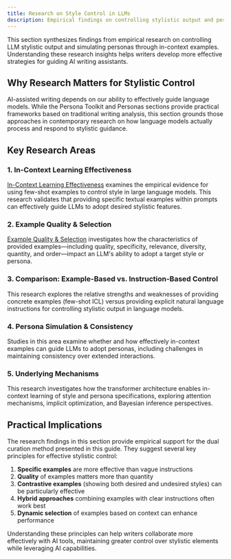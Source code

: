 ```yaml
---
title: Research on Style Control in LLMs
description: Empirical findings on controlling stylistic output and persona simulation in large language models
---
```


This section synthesizes findings from empirical research on controlling LLM stylistic output and simulating personas through in-context examples. Understanding these research insights helps writers develop more effective strategies for guiding AI writing assistants.

## Why Research Matters for Stylistic Control

AI-assisted writing depends on our ability to effectively guide language models. While the Persona Toolkit and Personas sections provide practical frameworks based on traditional writing analysis, this section grounds those approaches in contemporary research on how language models actually process and respond to stylistic guidance.

## Key Research Areas

### 1. In-Context Learning Effectiveness

[In-Context Learning Effectiveness](/research/icl-effectiveness/) examines the empirical evidence for using few-shot examples to control style in large language models. This research validates that providing specific textual examples within prompts can effectively guide LLMs to adopt desired stylistic features.

### 2. Example Quality & Selection

[Example Quality & Selection](/research/example-quality/) investigates how the characteristics of provided examples—including quality, specificity, relevance, diversity, quantity, and order—impact an LLM's ability to adopt a target style or persona.

### 3. Comparison: Example-Based vs. Instruction-Based Control

This research explores the relative strengths and weaknesses of providing concrete examples (few-shot ICL) versus providing explicit natural language instructions for controlling stylistic output in language models.

### 4. Persona Simulation & Consistency

Studies in this area examine whether and how effectively in-context examples can guide LLMs to adopt personas, including challenges in maintaining consistency over extended interactions.

### 5. Underlying Mechanisms

This research investigates how the transformer architecture enables in-context learning of style and persona specifications, exploring attention mechanisms, implicit optimization, and Bayesian inference perspectives.

## Practical Implications

The research findings in this section provide empirical support for the dual curation method presented in this guide. They suggest several key principles for effective stylistic control:

1. **Specific examples** are more effective than vague instructions
2. **Quality** of examples matters more than quantity
3. **Contrastive examples** (showing both desired and undesired styles) can be particularly effective
4. **Hybrid approaches** combining examples with clear instructions often work best
5. **Dynamic selection** of examples based on context can enhance performance

Understanding these principles can help writers collaborate more effectively with AI tools, maintaining greater control over stylistic elements while leveraging AI capabilities.